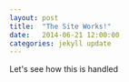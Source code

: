 ```yaml
---
layout: post
title:  "The Site Works!"
date:   2014-06-21 12:00:00
categories: jekyll update
---
```


Let's see how this is handled
